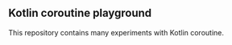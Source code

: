 Kotlin coroutine playground
---------------------------------------

This repository contains many experiments with Kotlin coroutine.
